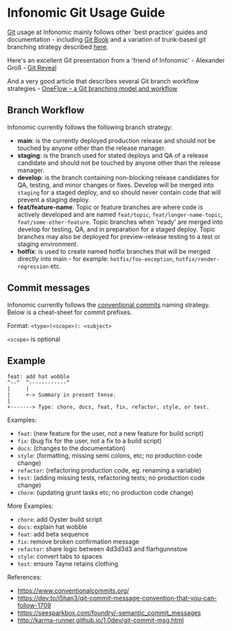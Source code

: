# Infonomic Git Usage Guide

[Git](https://git-scm.com/) usage at Infonomic mainly follows other 'best practice' guides and documentation - including <a href="https://git-scm.com/book/en/v2" target="_blank" rel="noopener nofollow">Git Book</a> and a variation of trunk-based git branching strategy described 
<a href="https://www.atlassian.com/continuous-delivery/continuous-integration/trunk-based-development" target="_blank" rel="noopener nofollow">here</a>.

Here's an excellent Git presentation from a 'friend of Infonomic' - Alexander Groß - <a href="https://agross.github.io/git-reveal/#/" target="_blank" rel="noopener nofollow">Git Reveal</a>

And a very good article that describes several Git branch workflow strategies - <a href="https://www.endoflineblog.com/oneflow-a-git-branching-model-and-workflow" target="_blank" rel="noopener nofollow">OneFlow – a Git branching model and workflow</a>

## Branch Workflow

Infonomic currently follows the following branch strategy:

  - **main**: is the currently deployed production release and should not be touched by anyone other than the release manager.
  - **staging**: is the branch used for stated deploys and QA of a release candidate and should not be touched by anyone other than the release manager.
  - **develop**: is the branch containing non-blocking release candidates for QA, testing, and minor changes or fixes. Develop will be merged into `staging` for a staged deploy, and so should never contain code that will prevent a staging deploy.
  - **feat/feature-name**: Topic or feature branches are where code is actively developed and are named `feat/topic`, `feat/longer-name-topic`, `feat/some-other-feature`. Topic branches when 'ready' are merged into develop for testing, QA, and in preparation for a staged deploy. Topic branches may also be deployed for preview-release testing to a test or staging environment.
  - **hotfix**: is used to create named hotfix branches that will be merged directly into main - for example: `hotfix/foo-exception`, `hotfix/render-regression` etc.

## Commit messages

Infonomic currently follows the [conventional commits](https://www.conventionalcommits.org/en/v1.0.0/) naming strategy. Below is a cheat-sheet for commit prefixes.

Format: `<type>(<scope>): <subject>`

`<scope>` is optional

## Example

```
feat: add hat wobble
^--^  ^------------^
|     |
|     +-> Summary in present tense.
|
+-------> Type: chore, docs, feat, fix, refactor, style, or test.
```

Examples:

- `feat`: (new feature for the user, not a new feature for build script)
- `fix`: (bug fix for the user, not a fix to a build script)
- `docs`: (changes to the documentation)
- `style`: (formatting, missing semi colons, etc; no production code change)
- `refactor`: (refactoring production code, eg. renaming a variable)
- `test`: (adding missing tests, refactoring tests; no production code change)
- `chore`: (updating grunt tasks etc; no production code change)

More Examples: 

- `chore`: add Oyster build script
- `docs`: explain hat wobble
- `feat`: add beta sequence
- `fix`: remove broken confirmation message
- `refactor`: share logic between 4d3d3d3 and flarhgunnstow
- `style`: convert tabs to spaces
- `test`: ensure Tayne retains clothing

References:

- <a href="https://www.conventionalcommits.org/" target="_blank" rel="noopener nofollow">https://www.conventionalcommits.org/</a>
- <a href="https://dev.to/i5han3/git-commit-message-convention-that-you-can-follow-1709" target="_blank" rel="noopener nofollow">https://dev.to/i5han3/git-commit-message-convention-that-you-can-follow-1709</a>
- <a href="https://seesparkbox.com/foundry/semantic_commit_messages" target="_blank" rel="noopener nofollow">https://seesparkbox.com/foundry/-semantic_commit_messages</a>
- <a href="http://karma-runner.github.io/1.0/dev/git-commit-msg.html" target="_blank" rel="noopener nofollow">http://karma-runner.github.io/1.0dev/git-commit-msg.html</a>
